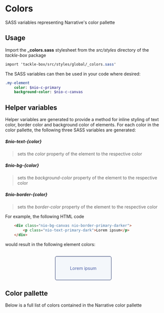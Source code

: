 # Colors

SASS variables representing Narrative's color pallette

## Usage

Import the **_colors.sass** stylesheet from the _src/styles_ directory of the _tackle-box_ package

```sass
import 'tackle-box/src/styles/global/_colors.sass'
```

The SASS variables can then be used in your code where desired:

```sass
.my-element
	color: $nio-c-primary
	background-color: $nio-c-canvas
```

## Helper variables

Helper variables are generated to provide a method for inline styling of text color, border color and background color of elements. For each color in the color pallette, the following three SASS variables are generated:

##### $nio-text-{color}
> sets the _color_ property of the element to the respective color

##### $nio-bg-{color}
> sets the _background-color_ property of the element to the respective color

##### $nio-border-{color}
> sets the _border-color_ property of the element to the respective color

For example, the following HTML code

```html
	<div class="nio-bg-canvas nio-border-primary-darker">
		<p class="nio-text-primary-dark">Lorem ipsum</p>
	</div>	
```

would result in the following element colors:

<div class="nio-bg-canvas nio-border-primary-darker" style="width: 150px; text-align: center; margin: 30px auto; border: 1px solid #031553; border-radius: 5px; background-color: #F4F7FB; color: #4B5FA7; padding: 15px;">
	<p class="nio-text-primary-dark">Lorem ipsum</p>
</div>	

## Color pallette

Below is a full list of colors contained in the Narrative color pallette

<ColorPallette></ColorPallette>